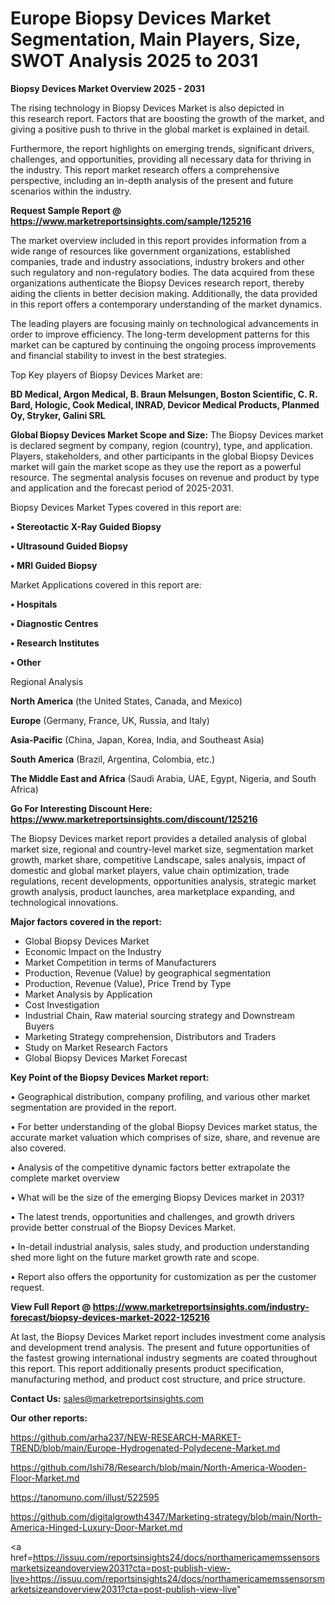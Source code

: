 # Europe Biopsy Devices Market Segmentation, Main Players, Size, SWOT Analysis 2025 to 2031

<Strong> Biopsy Devices Market Overview 2025 - 2031</strong>

The rising technology in Biopsy Devices Market is also depicted in this research report. Factors that are boosting the growth of the market, and giving a positive push to thrive in the global market is explained in detail.

Furthermore, the report highlights on emerging trends, significant drivers, challenges, and opportunities, providing all necessary data for thriving in the industry. This report market research offers a comprehensive perspective, including an in-depth analysis of the present and future scenarios within the industry.

<strong>Request Sample Report @ <a href=https://www.marketreportsinsights.com/sample/125216>https://www.marketreportsinsights.com/sample/125216</a></strong>

The market overview included in this report provides information from a wide range of resources like government organizations, established companies, trade and industry associations, industry brokers and other such regulatory and non-regulatory bodies. The data acquired from these organizations authenticate the Biopsy Devices research report, thereby aiding the clients in better decision making. Additionally, the data provided in this report offers a contemporary understanding of the market dynamics.

The leading players are focusing mainly on technological advancements in order to improve efficiency. The long-term development patterns for this market can be captured by continuing the ongoing process improvements and financial stability to invest in the best strategies.

Top Key players of Biopsy Devices Market are:

<strong>BD Medical, Argon Medical, B. Braun Melsungen, Boston Scientific, C. R. Bard, Hologic, Cook Medical, INRAD, Devicor Medical Products, Planmed Oy, Stryker, Galini SRL</strong>

<strong><b>Global Biopsy Devices Market Scope and Size:</b></strong>
The Biopsy Devices market is declared segment by company, region (country), type, and application. Players, stakeholders, and other participants in the global Biopsy Devices market will gain the market scope as they use the report as a powerful resource. The segmental analysis focuses on revenue and product by type and application and the forecast period of 2025-2031.

Biopsy Devices Market Types covered in this report are:

<strong>• Stereotactic X-Ray Guided Biopsy

• Ultrasound Guided Biopsy

• MRI Guided Biopsy</strong>

Market Applications covered in this report are:

<strong>• Hospitals

• Diagnostic Centres

• Research Institutes

• Other</strong> 

Regional Analysis

<strong>North America</strong> (the United States, Canada, and Mexico)

<strong>Europe</strong> (Germany, France, UK, Russia, and Italy)

<strong>Asia-Pacific</strong> (China, Japan, Korea, India, and Southeast Asia)

<strong>South America</strong> (Brazil, Argentina, Colombia, etc.)

<strong>The Middle East and Africa</strong> (Saudi Arabia, UAE, Egypt, Nigeria, and South Africa)

<strong>Go For Interesting Discount Here: <a href=https://www.marketreportsinsights.com/discount/125216>https://www.marketreportsinsights.com/discount/125216</a></strong>

The Biopsy Devices market report provides a detailed analysis of global market size, regional and country-level market size, segmentation market growth, market share, competitive Landscape, sales analysis, impact of domestic and global market players, value chain optimization, trade regulations, recent developments, opportunities analysis, strategic market growth analysis, product launches, area marketplace expanding, and technological innovations.

<strong><b>Major factors covered in the report:</b></strong>
<ul>
  <li>Global Biopsy Devices Market </li>
  <li>Economic Impact on the Industry</li>
  <li>Market Competition in terms of Manufacturers</li>
  <li>Production, Revenue (Value) by geographical segmentation</li>
  <li>Production, Revenue (Value), Price Trend by Type</li>
  <li>Market Analysis by Application</li>
  <li>Cost Investigation</li>
  <li>Industrial Chain, Raw material sourcing strategy and Downstream Buyers</li>
  <li>Marketing Strategy comprehension, Distributors and Traders</li>
  <li>Study on Market Research Factors</li>
  <li>Global Biopsy Devices Market Forecast</li>
</ul>

<strong><b>Key Point of the Biopsy Devices Market report:</b></strong>

• Geographical distribution, company profiling, and various other market segmentation are provided in the report.

• For better understanding of the global Biopsy Devices market status, the accurate market valuation which comprises of size, share, and revenue are also covered.

• Analysis of the competitive dynamic factors better extrapolate the complete market overview

• What will be the size of the emerging Biopsy Devices market in 2031?

• The latest trends, opportunities and challenges, and growth drivers provide better construal of the Biopsy Devices Market.

• In-detail industrial analysis, sales study, and production understanding shed more light on the future market growth rate and scope.

• Report also offers the opportunity for customization as per the customer request.

<strong><b>View Full Report @ <a href=https://www.marketreportsinsights.com/industry-forecast/biopsy-devices-market-2022-125216>https://www.marketreportsinsights.com/industry-forecast/biopsy-devices-market-2022-125216</a></b></strong>


At last, the Biopsy Devices Market report includes investment come analysis and development trend analysis. The present and future opportunities of the fastest growing international industry segments are coated throughout this report. This report additionally presents product specification, manufacturing method, and product cost structure, and price structure.

<strong>Contact Us:</strong>
sales@marketreportsinsights.com

<strong>Our other reports:</strong>

<a href=https://github.com/arha237/NEW-RESEARCH-MARKET-TREND/blob/main/Europe-Hydrogenated-Polydecene-Market.md>https://github.com/arha237/NEW-RESEARCH-MARKET-TREND/blob/main/Europe-Hydrogenated-Polydecene-Market.md</a>

<a href=https://github.com/Ishi78/Research/blob/main/North-America-Wooden-Floor-Market.md>https://github.com/Ishi78/Research/blob/main/North-America-Wooden-Floor-Market.md</a>

<a href=https://tanomuno.com/illust/522595>https://tanomuno.com/illust/522595</a>

<a href=https://github.com/digitalgrowth4347/Marketing-strategy/blob/main/North-America-Hinged-Luxury-Door-Market.md>https://github.com/digitalgrowth4347/Marketing-strategy/blob/main/North-America-Hinged-Luxury-Door-Market.md</a>

<a href=https://issuu.com/reportsinsights24/docs/northamericamemssensorsmarketsizeandoverview2031?cta=post-publish-view-live>https://issuu.com/reportsinsights24/docs/northamericamemssensorsmarketsizeandoverview2031?cta=post-publish-view-live</a>"
